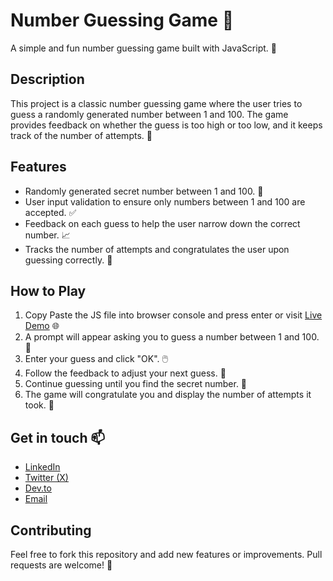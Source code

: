 # Number Guessing Game 🎲

A simple and fun number guessing game built with JavaScript. 🎉

## Description

This project is a classic number guessing game where the user tries to guess a randomly generated number between 1 and 100. The game provides feedback on whether the guess is too high or too low, and it keeps track of the number of attempts. 🚀

## Features

- Randomly generated secret number between 1 and 100. 🔢
- User input validation to ensure only numbers between 1 and 100 are accepted. ✅
- Feedback on each guess to help the user narrow down the correct number. 📈
- Tracks the number of attempts and congratulates the user upon guessing correctly. 🎉

## How to Play

1. Copy Paste the JS file into browser console and press enter or visit [Live Demo](https://us-guess-it.netlify.app/) 🌐
2. A prompt will appear asking you to guess a number between 1 and 100. 🤔
3. Enter your guess and click "OK". 🖱️
4. Follow the feedback to adjust your next guess. 🔄
5. Continue guessing until you find the secret number. 🎯
6. The game will congratulate you and display the number of attempts it took. 🎉

## Get in touch 📫

*   [LinkedIn](https://www.linkedin.com/in/theumairshakoor/)
*   [Twitter (X)](https://www.x.com/theumairshakoor/)
*   [Dev.to](https://dev.to/umairshakoor/)
*   [Email](mailto:umairshakoor.pro@gmail.com)

## Contributing
Feel free to fork this repository and add new features or improvements. Pull requests are welcome! 🤝
